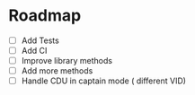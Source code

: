 # Roadmap

- [ ] Add Tests
- [ ] Add CI
- [ ] Improve library methods
- [ ] Add more methods
- [ ] Handle CDU in captain mode ( different VID)
